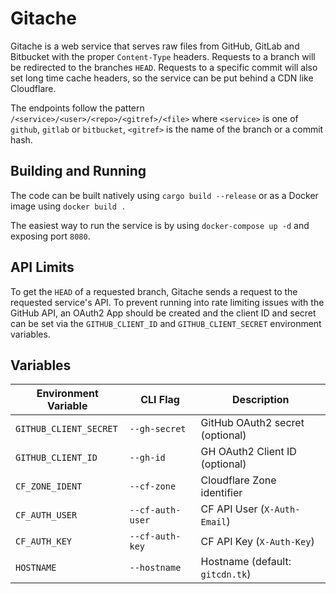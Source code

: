 # Gitache

Gitache is a web service that serves raw files from GitHub, GitLab and Bitbucket
with the proper `Content-Type` headers. Requests to a branch will be redirected
to the branches `HEAD`. Requests to a specific commit will also set long time
cache headers, so the service can be put behind a CDN like Cloudflare.

The endpoints follow the pattern `/<service>/<user>/<repo>/<gitref>/<file>`
where `<service>` is one of `github`, `gitlab` or `bitbucket`, `<gitref>` is the
name of the branch or a commit hash.

## Building and Running

The code can be built natively using `cargo build --release` or as a Docker
image using `docker build .`

The easiest way to run the service is by using `docker-compose up -d` and
exposing port `8080`.


## API Limits

To get the `HEAD` of a requested branch, Gitache sends a request to the
requested service's API. To prevent running into rate limiting issues with the
GitHub API, an OAuth2 App should be created and the client ID and secret can be
set via the `GITHUB_CLIENT_ID` and `GITHUB_CLIENT_SECRET` environment variables.

## Variables

| Environment Variable   | CLI Flag         | Description                     |
| ---                    | ---              | ---                             |
| `GITHUB_CLIENT_SECRET` | `--gh-secret`    | GitHub OAuth2 secret (optional) |
| `GITHUB_CLIENT_ID`     | `--gh-id`        | GH OAuth2 Client ID (optional)  |
| `CF_ZONE_IDENT`        | `--cf-zone`      | Cloudflare Zone identifier      |
| `CF_AUTH_USER`         | `--cf-auth-user` | CF API User (`X-Auth-Email`)    |
| `CF_AUTH_KEY`          | `--cf-auth-key`  | CF API Key (`X-Auth-Key`)       |
| `HOSTNAME`             | `--hostname`     | Hostname (default: `gitcdn.tk`) |
